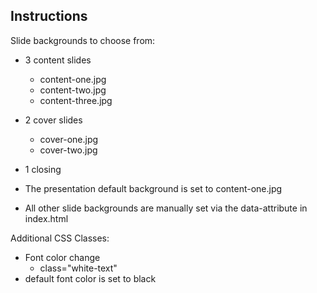 ## Instructions

Slide backgrounds to choose from:

- 3 content slides
	- content-one.jpg
	- content-two.jpg
	- content-three.jpg

- 2 cover slides
	- cover-one.jpg
	- cover-two.jpg
- 1 closing 

- The presentation default background is set to content-one.jpg
- All other slide backgrounds are manually set via the data-attribute in index.html


Additional CSS Classes:

- Font color change
	- class="white-text"
- default font color is set to black




